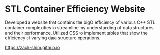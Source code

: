 # STL Container Efficiency Website
Developed a website that contains the bigO efficiency of various C++ STL container complexities to streamline my understanding
of data structures and their performance.
Utilized CSS to implement tables that show the efficiency of varying data structure operations.

https://zach-shim.github.io

